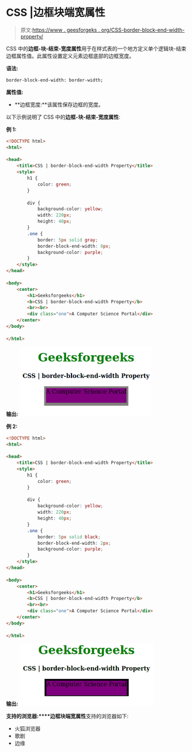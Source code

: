 # CSS |边框块端宽属性

> 原文:[https://www . geesforgeks . org/CSS-border-block-end-width-property/](https://www.geeksforgeeks.org/css-border-block-end-width-property/)

CSS 中的**边框-块-结束-宽度属性**用于在样式表的一个地方定义单个逻辑块-结束边框属性值。此属性设置定义元素边框底部的边框宽度。

**语法:**

```html
border-block-end-width: border-width;
```

**属性值:**

*   **边框宽度:**该属性保存边框的宽度。

以下示例说明了 CSS 中的**边框-块-结束-宽度属性**:

**例 1:**

```html
<!DOCTYPE html>
<html>

<head>
    <title>CSS | border-block-end-width Property</title>
    <style>
        h1 {
            color: green;
        }

        div {
            background-color: yellow;
            width: 220px;
            height: 40px;
        }
        .one {
            border: 5px solid gray;
            border-block-end-width: 8px;
            background-color: purple;
        }
    </style>
</head>

<body>
    <center>
        <h1>Geeksforgeeks</h1>
        <b>CSS | border-block-end-width Property</b>
        <br><br>
        <div class="one">A Computer Science Portal</div>
    </center>
</body>

</html>
```

**输出:**
![](img/d1474824d385dcda1a556aff8783475d.png)

**例 2:**

```html
<!DOCTYPE html>
<html>

<head>
    <title>CSS | border-block-end-width Property</title>
    <style>
        h1 {
            color: green;
        }

        div {
            background-color: yellow;
            width: 220px;
            height: 40px;
        }
        .one {
            border: 5px solid black;
            border-block-end-width: 2px;
            background-color: purple;
        }
    </style>
</head>

<body>
    <center>
        <h1>Geeksforgeeks</h1>
        <b>CSS | border-block-end-width Property</b>
        <br><br>
        <div class="one">A Computer Science Portal</div>
    </center>
</body>

</html>
```

**输出:**
![](img/3cf4debaa1ec6b8f851b6a9bc983e8d7.png)

**支持的浏览器:****边框块端宽属性**支持的浏览器如下:

*   火狐浏览器
*   歌剧
*   边缘